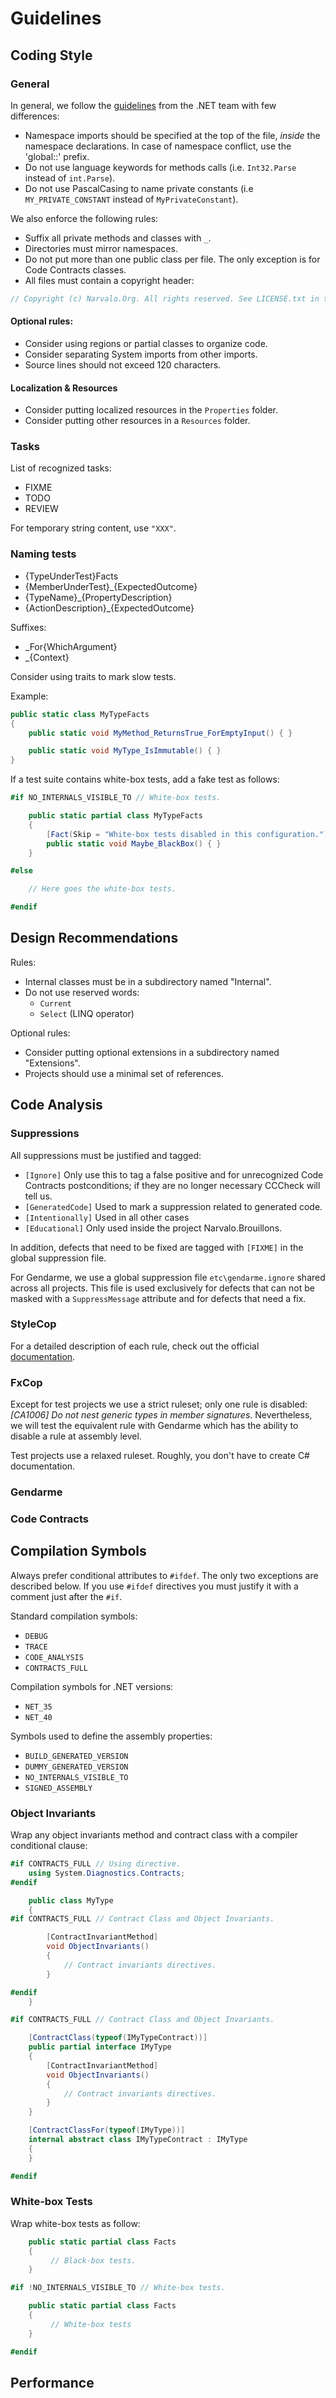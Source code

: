 Guidelines
==========

Coding Style
------------

### General

In general, we follow the [guidelines](https://github.com/dotnet/corefx/wiki/Coding-style)
from the .NET team with few differences:
- Namespace imports should be specified at the top of the file, _inside_ the namespace declarations.
  In case of namespace conflict, use the 'global::' prefix.
- Do not use language keywords for methods calls (i.e. `Int32.Parse` instead of `int.Parse`).
- Do not use PascalCasing to name private constants (i.e `MY_PRIVATE_CONSTANT` instead of `MyPrivateConstant`).

We also enforce the following rules:
- Suffix all private methods and classes with `_`.
- Directories must mirror namespaces.
- Do not put more than one public class per file. The only exception is for Code Contracts classes.
- All files must contain a copyright header:
```csharp
// Copyright (c) Narvalo.Org. All rights reserved. See LICENSE.txt in the project root for license information.
```

#### Optional rules:
- Consider using regions or partial classes to organize code.
- Consider separating System imports from other imports.
- Source lines should not exceed 120 characters.

#### Localization & Resources
- Consider putting localized resources in the `Properties` folder.
- Consider putting other resources in a `Resources` folder.

### Tasks

List of recognized tasks:
- FIXME
- TODO
- REVIEW

For temporary string content, use `"XXX"`.

### Naming tests

- {TypeUnderTest}Facts
- {MemberUnderTest}_{ExpectedOutcome}
- {TypeName}_{PropertyDescription}
- {ActionDescription}_{ExpectedOutcome}

Suffixes:
- _For{WhichArgument}
- _{Context}

Consider using traits to mark slow tests.

Example:
```csharp
public static class MyTypeFacts
{
    public static void MyMethod_ReturnsTrue_ForEmptyInput() { }

    public static void MyType_IsImmutable() { }
}
```

If a test suite contains white-box tests, add a fake test as follows:
```csharp
#if NO_INTERNALS_VISIBLE_TO // White-box tests.

    public static partial class MyTypeFacts
    {
        [Fact(Skip = "White-box tests disabled in this configuration.")]
        public static void Maybe_BlackBox() { }
    }

#else

    // Here goes the white-box tests.

#endif
``` 

Design Recommendations
----------------------

Rules:
- Internal classes must be in a subdirectory named "Internal".
- Do not use reserved words:
  * `Current`
  * `Select` (LINQ operator)

Optional rules:
- Consider putting optional extensions in a subdirectory named "Extensions".
- Projects should use a minimal set of references.

Code Analysis
-------------

### Suppressions

All suppressions must be justified and tagged:
- `[Ignore]` Only use this to tag a false positive and for unrecognized
  Code Contracts postconditions; if they are no longer necessary CCCheck will tell us.
- `[GeneratedCode]` Used to mark a suppression related to generated code.
- `[Intentionally]` Used in all other cases
- `[Educational]` Only used inside the project Narvalo.Brouillons.

In addition, defects that need to be fixed are tagged with `[FIXME]`
in the global suppression file.

For Gendarme, we use a global suppression file `etc\gendarme.ignore` shared across 
all projects. This file is used exclusively for defects that can not be masked
with a `SuppressMessage` attribute and for defects that need a fix.

### StyleCop

For a detailed description of each rule, check out the official
[documentation](http://www.stylecop.com/docs/).

### FxCop
         
Except for test projects we use a strict ruleset; 
only one rule is disabled: _[CA1006] Do not nest generic types in member signatures_.
Nevertheless, we will test the equivalent rule with Gendarme which has the ability
to disable a rule at assembly level.

Test projects use a relaxed ruleset. Roughly, you don't have to create C# documentation.

### Gendarme

### Code Contracts

Compilation Symbols
-------------------

Always prefer conditional attributes to `#ifdef`. The only two exceptions are described below.
If you use `#ifdef` directives you must justify it with a comment just after the `#if`.

Standard compilation symbols:
- `DEBUG`
- `TRACE`
- `CODE_ANALYSIS`
- `CONTRACTS_FULL`

Compilation symbols for .NET versions:
- `NET_35`
- `NET_40`

Symbols used to define the assembly properties:
- `BUILD_GENERATED_VERSION`
- `DUMMY_GENERATED_VERSION`
- `NO_INTERNALS_VISIBLE_TO`
- `SIGNED_ASSEMBLY`

### Object Invariants

Wrap any object invariants method and contract class with a compiler conditional clause:
```csharp
#if CONTRACTS_FULL // Using directive.
    using System.Diagnostics.Contracts;
#endif

    public class MyType
    {
#if CONTRACTS_FULL // Contract Class and Object Invariants.

        [ContractInvariantMethod]
        void ObjectInvariants()
        {
            // Contract invariants directives.
        }

#endif
    }

#if CONTRACTS_FULL // Contract Class and Object Invariants.

    [ContractClass(typeof(IMyTypeContract))]
    public partial interface IMyType
    {
        [ContractInvariantMethod]
        void ObjectInvariants()
        {
            // Contract invariants directives.
        }
    }

    [ContractClassFor(typeof(IMyType))]
    internal abstract class IMyTypeContract : IMyType
    {
    }

#endif
```

### White-box Tests

Wrap white-box tests as follow:
```csharp
    public static partial class Facts
    {
         // Black-box tests.
    }

#if !NO_INTERNALS_VISIBLE_TO // White-box tests.

    public static partial class Facts
    {
         // White-box tests
    }

#endif
```

Performance
-----------
